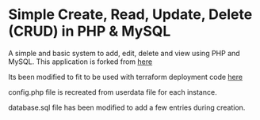 Simple Create, Read, Update, Delete (CRUD) in PHP & MySQL
========

A simple and basic system to add, edit, delete and view using PHP and MySQL. 
This application is forked from [here](https://github.com/chapagain/crud-php-simple)

Its been modified to fit to be used with terraform deployment code [here](https://github.com/xxxVxxx/CW-Terraform-Website)

config.php file is recreated from userdata file for each instance.

database.sql file has been modified to add a few entries during creation.

